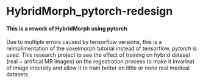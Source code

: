 # HybridMorph_pytorch-redesign
#### This is a rework of HybridMorph using pytorch 
Due to multiple errors caused by tensorflow versions, this is a reimplimentation of the voxelmorph tutorial instead of tensorflow, *pytorch* is used.
This research project to see the effect of training on hybrid dataset (real + artifical MR images) on the regestration process to make it invarinat of image intensity and allow it to train better on little or none real medical datasets.